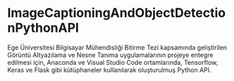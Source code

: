 # ImageCaptioningAndObjectDetectionPythonAPI

Ege Üniversitesi Bilgisayar Mühendisliği Bitirme Tezi kapsamında geliştirilen Görüntü Altyazılama ve Nesne Tanıma uygulamalarının projeye entegre edilmesi için, 
Anaconda ve Visual Studio Code ortamlarında, Tensorflow, Keras ve Flask gibi kütüphaneler kullanılarak oluşturulmuş Python API.

